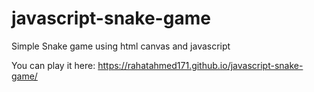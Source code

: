 # javascript-snake-game

Simple Snake game using html canvas and javascript

You can play it here: https://rahatahmed171.github.io/javascript-snake-game/
